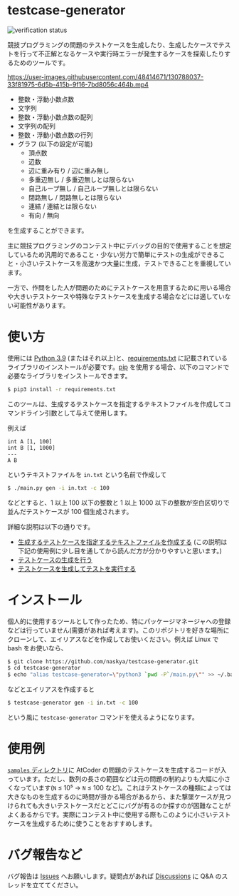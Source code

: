 # testcase-generator

![verification status](https://github.com/naskya/testcase-generator/actions/workflows/verify.yml/badge.svg)

競技プログラミングの問題のテストケースを生成したり、生成したケースでテストを行って不正解となるケースや実行時エラーが発生するケースを探索したりするためのツールです。

https://user-images.githubusercontent.com/48414671/130788037-33f81975-6d5b-415b-9f16-7bd8056c464b.mp4

- 整数・浮動小数点数
- 文字列
- 整数・浮動小数点数の配列
- 文字列の配列
- 整数・浮動小数点数の行列
- グラフ (以下の設定が可能)
    - 頂点数
    - 辺数
    - 辺に重み有り / 辺に重み無し
    - 多重辺無し / 多重辺無しとは限らない
    - 自己ループ無し / 自己ループ無しとは限らない
    - 閉路無し / 閉路無しとは限らない
    - 連結 / 連結とは限らない
    - 有向 / 無向

を生成することができます。

主に競技プログラミングのコンテスト中にデバッグの目的で使用することを想定しているため汎用的であること・少ない労力で簡単にテストの生成ができること・小さいテストケースを高速かつ大量に生成，テストできることを重視しています。

一方で、作問をした人が問題のためにテストケースを用意するために用いる場合や大きいテストケースや特殊なテストケースを生成する場合などには適していない可能性があります。

# 使い方

使用には [Python 3.9](https://www.python.org/downloads/) (またはそれ以上)と、[requirements.txt](https://github.com/naskya/testcase-generator/blob/main/requirements.txt) に記載されているライブラリのインストールが必要です。[pip](https://pip.pypa.io/en/stable/) を使用する場合、以下のコマンドで必要なライブラリをインストールできます。

```bash
$ pip3 install -r requirements.txt
```

このツールは、生成するテストケースを指定するテキストファイルを作成してコマンドライン引数として与えて使用します。

例えば

```
int A [1, 100]
int B [1, 1000]
---
A B
```

というテキストファイルを `in.txt` という名前で作成して

```bash
$ ./main.py gen -i in.txt -c 100
```

などとすると、1 以上 100 以下の整数と 1 以上 1000 以下の整数が空白区切りで並んだテストケースが 100 個生成されます。

詳細な説明は以下の通りです。

- [生成するテストケースを指定するテキストファイルを作成する](https://github.com/naskya/testcase-generator/blob/main/docs/input.md) (この説明は下記の使用例に少し目を通してから読んだ方が分かりやすいと思います。)
- [テストケースの生成を行う](https://github.com/naskya/testcase-generator/blob/main/docs/gen.md)
- [テストケースを生成してテストを実行する](https://github.com/naskya/testcase-generator/blob/main/docs/test.md)

# インストール

個人的に使用するツールとして作ったため、特にパッケージマネージャへの登録などは行っていません(需要があれば考えます)。このリポジトリを好きな場所にクローンして、エイリアスなどを作成してお使いください。例えば Linux で bash をお使いなら、

```bash
$ git clone https://github.com/naskya/testcase-generator.git
$ cd testcase-generator
$ echo "alias testcase-generator=\"python3 `pwd -P`/main.py\"" >> ~/.bashrc
```

などとエイリアスを作成すると

```bash
$ testcase-generator gen -i in.txt -c 100
```

という風に `testcase-generator` コマンドを使えるようになります。

# 使用例

[`samples` ディレクトリ](https://github.com/naskya/testcase-generator/tree/main/samples)に AtCoder の問題のテストケースを生成するコードが入っています。ただし、数列の長さの範囲などは元の問題の制約よりも大幅に小さくなっています(`N` ≤ 10⁵ → `N` ≤ 100 など)。これはテストケースの種類によっては大きなものを生成するのに時間が掛かる場合があるから、また撃墜ケースが見つけられても大きいテストケースだとどこにバグが有るのか探すのが困難なことがよくあるからです。実際にコンテスト中に使用する際もこのように小さいテストケースを生成するために使うことをおすすめします。

# バグ報告など

バグ報告は [Issues](https://github.com/naskya/testcase-generator/issues) へお願いします。疑問点があれば [Discussions](https://github.com/naskya/testcase-generator/discussions) に Q&A のスレッドを立ててください。
